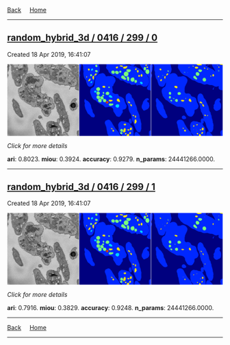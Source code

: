 
[Back](..)&nbsp;&nbsp;&nbsp;&nbsp;&nbsp;[Home](https://leapmanlab.github.io/snapshots)

---

<div class="summary"><a href="0"><h2>random_hybrid_3d / 0416 / 299 / 0</h2></a><p>Created 18 Apr 2019, 16:41:07
</p><a href="0"><img src="0/media/summary.png" align="center"></a><p>
<i>Click for more details</i>
</p></div>

**ari**: 0.8023. **miou**: 0.3924. **accuracy**: 0.9279. **n_params**: 24441266.0000. 

---

<div class="summary"><a href="1"><h2>random_hybrid_3d / 0416 / 299 / 1</h2></a><p>Created 18 Apr 2019, 16:41:07
</p><a href="1"><img src="1/media/summary.png" align="center"></a><p>
<i>Click for more details</i>
</p></div>

**ari**: 0.7916. **miou**: 0.3829. **accuracy**: 0.9248. **n_params**: 24441266.0000. 

---

[Back](..)&nbsp;&nbsp;&nbsp;&nbsp;&nbsp;[Home](https://leapmanlab.github.io/snapshots)

---
